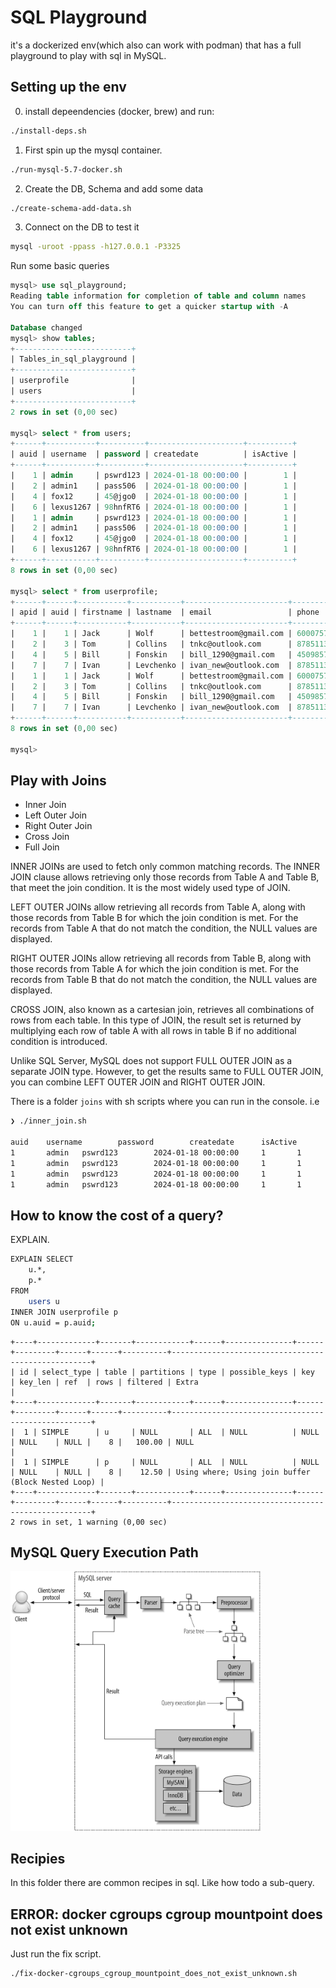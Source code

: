 # SQL Playground

it's a dockerized env(which also can work with podman) that has a full playground to play with sql in MySQL.

## Setting up the env

0. install depeendencies (docker, brew) and run:
```bash
./install-deps.sh
```
1. First spin up the mysql container.
```bash
./run-mysql-5.7-docker.sh
```
2. Create the DB, Schema and add some data
```bash
./create-schema-add-data.sh
```
3. Connect on the DB to test it
```bash
mysql -uroot -ppass -h127.0.0.1 -P3325
```
Run some basic queries
```sql
mysql> use sql_playground;
Reading table information for completion of table and column names
You can turn off this feature to get a quicker startup with -A

Database changed
mysql> show tables;
+--------------------------+
| Tables_in_sql_playground |
+--------------------------+
| userprofile              |
| users                    |
+--------------------------+
2 rows in set (0,00 sec)

mysql> select * from users;
+------+-----------+----------+---------------------+----------+
| auid | username  | password | createdate          | isActive |
+------+-----------+----------+---------------------+----------+
|    1 | admin     | pswrd123 | 2024-01-18 00:00:00 |        1 |
|    2 | admin1    | pass506  | 2024-01-18 00:00:00 |        1 |
|    4 | fox12     | 45@jgo0  | 2024-01-18 00:00:00 |        1 |
|    6 | lexus1267 | 98hnfRT6 | 2024-01-18 00:00:00 |        1 |
|    1 | admin     | pswrd123 | 2024-01-18 00:00:00 |        1 |
|    2 | admin1    | pass506  | 2024-01-18 00:00:00 |        1 |
|    4 | fox12     | 45@jgo0  | 2024-01-18 00:00:00 |        1 |
|    6 | lexus1267 | 98hnfRT6 | 2024-01-18 00:00:00 |        1 |
+------+-----------+----------+---------------------+----------+
8 rows in set (0,00 sec)

mysql> select * from userprofile;
+------+------+-----------+-----------+-----------------------+--------------+
| apid | auid | firstname | lastname  | email                 | phone        |
+------+------+-----------+-----------+-----------------------+--------------+
|    1 |    1 | Jack      | Wolf      | bettestroom@gmail.com | 600075764216 |
|    2 |    3 | Tom       | Collins   | tnkc@outlook.com      | 878511311054 |
|    4 |    5 | Bill      | Fonskin   | bill_1290@gmail.com   | 450985764216 |
|    7 |    7 | Ivan      | Levchenko | ivan_new@outlook.com  | 878511311054 |
|    1 |    1 | Jack      | Wolf      | bettestroom@gmail.com | 600075764216 |
|    2 |    3 | Tom       | Collins   | tnkc@outlook.com      | 878511311054 |
|    4 |    5 | Bill      | Fonskin   | bill_1290@gmail.com   | 450985764216 |
|    7 |    7 | Ivan      | Levchenko | ivan_new@outlook.com  | 878511311054 |
+------+------+-----------+-----------+-----------------------+--------------+
8 rows in set (0,00 sec)

mysql>
```

## Play with Joins
* Inner Join
* Left Outer Join
* Right Outer Join
* Cross Join
* Full Join

INNER JOINs are used to fetch only common matching records. The INNER JOIN clause allows retrieving only those records from Table A and Table B, that meet the join condition. It is the most widely used type of JOIN.

LEFT OUTER JOINs allow retrieving all records from Table A, along with those records from Table B for which the join condition is met. For the records from Table A that do not match the condition, the NULL values are displayed.

RIGHT OUTER JOINs allow retrieving all records from Table B, along with those records from Table A for which the join condition is met. For the records from Table B that do not match the condition, the NULL values are displayed.

CROSS JOIN, also known as a cartesian join, retrieves all combinations of rows from each table. In this type of JOIN, the result set is returned by multiplying each row of table A with all rows in table B if no additional condition is introduced.

Unlike SQL Server, MySQL does not support FULL OUTER JOIN as a separate JOIN type. However, to get the results same to FULL OUTER JOIN, you can combine LEFT OUTER JOIN and RIGHT OUTER JOIN.


There is a folder `joins` with sh scripts where you can run in the console. i.e
```bash
❯ ./inner_join.sh

auid    username        password        createdate      isActive        apid    auid    firstname       lastname        email   phone
1       admin   pswrd123        2024-01-18 00:00:00     1       1       1       Jack    Wolf    bettestroom@gmail.com   600075764216
1       admin   pswrd123        2024-01-18 00:00:00     1       1       1       Jack    Wolf    bettestroom@gmail.com   600075764216
1       admin   pswrd123        2024-01-18 00:00:00     1       1       1       Jack    Wolf    bettestroom@gmail.com   600075764216
1       admin   pswrd123        2024-01-18 00:00:00     1       1       1       Jack    Wolf    bettestroom@gmail.com   600075764216
```

## How to know the cost of a query?

EXPLAIN.
```bash
EXPLAIN SELECT 
    u.*,
    p.*
FROM 
    users u
INNER JOIN userprofile p
ON u.auid = p.auid;
```
```
+----+-------------+-------+------------+------+---------------+------+---------+------+------+----------+----------------------------------------------------+
| id | select_type | table | partitions | type | possible_keys | key  | key_len | ref  | rows | filtered | Extra                                              |
+----+-------------+-------+------------+------+---------------+------+---------+------+------+----------+----------------------------------------------------+
|  1 | SIMPLE      | u     | NULL       | ALL  | NULL          | NULL | NULL    | NULL |    8 |   100.00 | NULL                                               |
|  1 | SIMPLE      | p     | NULL       | ALL  | NULL          | NULL | NULL    | NULL |    8 |    12.50 | Using where; Using join buffer (Block Nested Loop) |
+----+-------------+-------+------------+------+---------------+------+---------+------+------+----------+----------------------------------------------------+
2 rows in set, 1 warning (0,00 sec)
```

## MySQL Query Execution Path

<img src="images/mysql-query-executioin-path.png" width="400" heigth="400" ></img>

## Recipies

In this folder there are common recipes in sql. Like how todo a sub-query.

## ERROR: docker cgroups cgroup mountpoint does not exist unknown

Just run the fix script.
```bash
./fix-docker-cgroups_cgroup_mountpoint_does_not_exist_unknown.sh
```